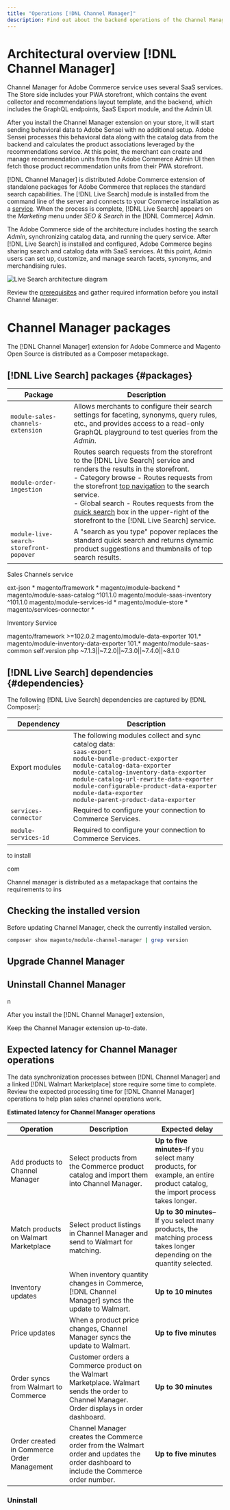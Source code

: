 ```yaml
---
title: "Operations [!DNL Channel Manager]"
description: Find out about the backend operations of the Channel Manager including system architecture, source code packages and dependencies, and expected latency for Channel Manager operations like listing products, updating inventory and price, and order management
---
```


# Architectural overview [!DNL Channel Manager]

Channel Manager for Adobe Commerce service uses several SaaS services. The Store side includes your PWA storefront, which contains the event collector and recommendations layout template, and the backend, which includes the GraphQL endpoints, SaaS Export module, and the Admin UI.

After you install the Channel Manager extension on your store, it will start sending behavioral data to Adobe Sensei with no additional setup. Adobe Sensei processes this behavioral data along with the catalog data from the backend and calculates the product associations leveraged by the recommendations service. At this point, the merchant can create and manage recommendation units from the Adobe Commerce Admin UI then fetch those product recommendation units from their PWA storefront.


[!DNL Channel Manager] is distributed  Adobe Commerce extension of standalone packages for Adobe Commerce that replaces the standard search capabilities. The [!DNL Live Search] module is installed from the command line of the server and connects to your Commerce installation as a [service](../landing/saas.md). When the process is complete, [!DNL Live Search] appears on the *Marketing* menu under *SEO & Search* in the [!DNL Commerce] *Admin*.

The Adobe Commerce side of the architecture includes hosting the search *Admin*, synchronizing catalog data, and running the query service. After [!DNL Live Search] is installed and configured, Adobe Commerce begins sharing search and catalog data with SaaS services. At this point, Admin users can set up, customize, and manage search facets, synonyms, and merchandising rules.

![Live Search architecture diagram](assets/architecture-diagram.svg)

Review the [prerequisites](onboard.md#prerequisites) and gather required information before you install Channel Manager.




# Channel Manager packages

The [!DNL Channel Manager] extension for Adobe Commerce and Magento Open Source is distributed as a Composer metapackage.





## [!DNL Live Search] packages {#packages}

| Package                                 | Description                                                                                                                                                                                                                                                                                                                                                                                                                                                                                              |
|-----------------------------------------|----------------------------------------------------------------------------------------------------------------------------------------------------------------------------------------------------------------------------------------------------------------------------------------------------------------------------------------------------------------------------------------------------------------------------------------------------------------------------------------------------------|
| `module-sales-channels-extension`       | Allows merchants to configure their search settings for faceting, synonyms, query rules, etc., and provides access to a read-only GraphQL playground to test queries from the *Admin*.                                                                                                                                                                                                                                                                                                                   |
| `module-order-ingestion`                | Routes search requests from the storefront to the [!DNL Live Search] service and renders the results in the storefront. <br />- Category browse - Routes requests from the storefront [top navigation](https://docs.magento.com/user-guide/catalog/navigation-top.html) to the search service.<br />- Global search - Routes requests from the [quick search](https://docs.magento.com/user-guide/catalog/search-quick.html) box in the upper-right of the storefront to the [!DNL Live Search] service. |
| `module-live-search-storefront-popover` | A "search as you type" popover replaces the standard quick search and returns dynamic product suggestions and thumbnails of top search results.                                                                                                                                                                                                                                                                                                                                                          |


Sales Channels service

ext-json *
magento/framework *
magento/module-backend *
magento/module-saas-catalog ^101.1.0
magento/module-saas-inventory ^101.1.0
magento/module-services-id *
magento/module-store *
magento/services-connector *


Inventory Service

magento/framework >=102.0.2
magento/module-data-exporter 101.*
magento/module-inventory-data-exporter 101.*
magento/module-saas-common self.version
php ~7.1.3||~7.2.0||~7.3.0||~7.4.0||~8.1.0



## [!DNL Live Search] dependencies {#dependencies}

The following [!DNL Live Search] dependencies are captured by [!DNL Composer]:

| Dependency           | Description                                                                                                                                                                                                                                                                                                                                                             |
|----------------------|-------------------------------------------------------------------------------------------------------------------------------------------------------------------------------------------------------------------------------------------------------------------------------------------------------------------------------------------------------------------------|
| Export modules       | The following modules collect and sync catalog data:<br />`saas-export`<br />`module-bundle-product-exporter`<br />`module-catalog-data-exporter`<br />`module-catalog-inventory-data-exporter`<br />`module-catalog-url-rewrite-data-exporter`<br />`module-configurable-product-data-exporter`<br />`module-data-exporter`<br />`module-parent-product-data-exporter` |
| `services-connector` | Required to configure your connection to Commerce Services.                                                                                                                                                                                                                                                                                                             |
| `module-services-id` | Required to configure your connection to Commerce Services.                                                                                                                                                                                                                                                                                                             |

to install 



com



Channel manager is distributed as a metapackage that contains the requirements to ins



## Checking the installed version

Before updating Channel Manager, check the currently installed version.

```bash
composer show magento/module-channel-manager | grep version
```


## Upgrade Channel Manager


## Uninstall Channel Manager

n

After you install the [!DNL Channel Manager] extension, 


Keep the Channel Manager extension up-to-date. 

## Expected latency for Channel Manager operations

The data synchronization processes between [!DNL Channel Manager] and a linked [!DNL Walmart Marketplace] store require some time to complete. Review the expected processing time for [!DNL Channel Manager] operations to help plan sales channel operations work.

**Estimated latency for Channel Manager operations**

| **Operation**                              | **Description**                                                                                                                               | **Expected delay**                                                                                                           |
|--------------------------------------------|-----------------------------------------------------------------------------------------------------------------------------------------------|------------------------------------------------------------------------------------------------------------------------------|
| Add products to Channel Manager            | Select products from the Commerce product catalog and import them into Channel Manager.                                                       | **Up to five minutes**–If you select many products, for example, an entire product catalog, the import process takes longer. |
| Match products on Walmart Marketplace      | Select product listings in Channel Manager and send to Walmart for matching.                                                                  | **Up to 30 minutes**–If you select many products, the matching process takes longer depending on the quantity selected.      |
| Inventory updates                          | When inventory quantity changes in Commerce, [!DNL Channel Manager] syncs the update to Walmart.                                              | **Up to 10 minutes**                                                                                                         |
| Price updates                              | When a product price changes, Channel Manager syncs the update to Walmart.                                                                    | **Up to five minutes**                                                                                                       |
| Order syncs from Walmart to Commerce       | Customer orders a Commerce product on the Walmart Marketplace. Walmart sends the order to Channel Manager. Order displays in order dashboard. | **Up to 30 minutes**                                                                                                         |
| Order created in Commerce Order Management | Channel Manager creates the Commerce order from the Walmart order and updates the order dashboard to include the Commerce order number.       | **Up to five minutes**                                                                                                       |




### Uninstall


